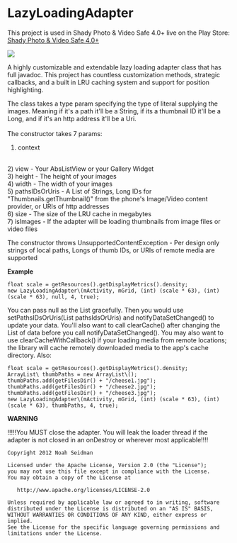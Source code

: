 LazyLoadingAdapter
==================

This project is used in Shady Photo & Video Safe 4.0+ live on the Play Store: <a href="https://play.google.com/store/apps/details?id=com.project.memoryerrorsafetwo">Shady Photo & Video Safe 4.0+</a>

<img src="https://lh3.ggpht.com/CVH-reFVv4KGr6JBzX6RY8hiSDBceH6TD9F13W1jpc9zPGiYtNiPkihCwC3ZMEVSxQ=w124"/>

A highly customizable and extendable lazy loading adapter class that has full javadoc. This project has countless customization methods, strategic callbacks, and a built in LRU caching system and support for position highlighting.

The class takes a type param specifying the type of literal supplying the images. Meaning if it's a path it'll be a String, if its a thumbnail ID it'll be a Long, and if it's an http address it'll be a Uri.
<br><br>
The constructor takes 7 params:
<br>
1) context 
<br>
2) view  - Your AbsListView or your Gallery Widget
<br>
3) height - The height of your images
<br>
4) width - The width of your images
<br>
5) pathsIDsOrUris - A List of Strings, Long IDs for "Thumbnails.getThumbnail()" from the phone's Image/Video content provider, or URIs of http addresses
<br>
6) size - The size of the LRU cache in megabytes
<br>
7) isImages - If the adapter will be loading thumbnails from image files or video files

The constructor throws UnsupportedContentException - Per design only strings of local paths, Longs of thumb IDs, or URIs of remote media are supported

<B> Example </B>

<pre><code>float scale = getResources().getDisplayMetrics().density;
new LazyLoadingAdapter\<String\>(mActivity, mGrid, (int) (scale * 63), (int) (scale * 63), null, 4, true);</code></pre>

You can pass null as the List gracefully. Then you would use setPathsIDsOrUris(List<E> pathsIdsOrUris) and notifyDataSetChanged() to update your data.
You'll also want to call clearCache() after changing the List of data before you call notifyDataSetChanged(). You may also want to use clearCacheWithCallback() if your 
loading media from remote locations; the library will cache remotely downloaded media to the app's cache directory.
Also:


<pre><code>float scale = getResources().getDisplayMetrics().density;
ArrayList\<String\> thumbPaths = new ArrayList\<String\>();
thumbPaths.add(getFilesDir() + "/cheese1.jpg");
thumbPaths.add(getFilesDir() + "/cheese2.jpg");
thumbPaths.add(getFilesDir() + "/cheese3.jpg");
new LazyLoadingAdapter\<String\>(mActivity, mGrid, (int) (scale * 63), (int) (scale * 63), thumbPaths, 4, true);</code></pre>

<B> WARNING </B>

!!!!!You MUST close the adapter. You will leak the loader thread if the adapter is not closed in an onDestroy or wherever most applicable!!!!

<pre><code>Copyright 2012 Noah Seidman

Licensed under the Apache License, Version 2.0 (the "License");
you may not use this file except in compliance with the License.
You may obtain a copy of the License at

   http://www.apache.org/licenses/LICENSE-2.0

Unless required by applicable law or agreed to in writing, software
distributed under the License is distributed on an "AS IS" BASIS,
WITHOUT WARRANTIES OR CONDITIONS OF ANY KIND, either express or implied.
See the License for the specific language governing permissions and
limitations under the License.
</code></pre>